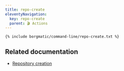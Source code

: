 ```yaml
---
title: repo-create
eleventyNavigation:
  key: repo-create
  parent: 🎬 Actions
---
```


```
{% include borgmatic/command-line/repo-create.txt %}
```


## Related documentation

 * [Repository creation](https://torsion.org/borgmatic/how-to/set-up-backups/#repository-creation)

